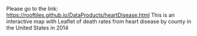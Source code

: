 Please go to the link: https://rooftiles.github.io/DataProducts/heartDisease.html
This is an interactive map with Leaflet of death rates from heart disease by county in the United States in 2014
